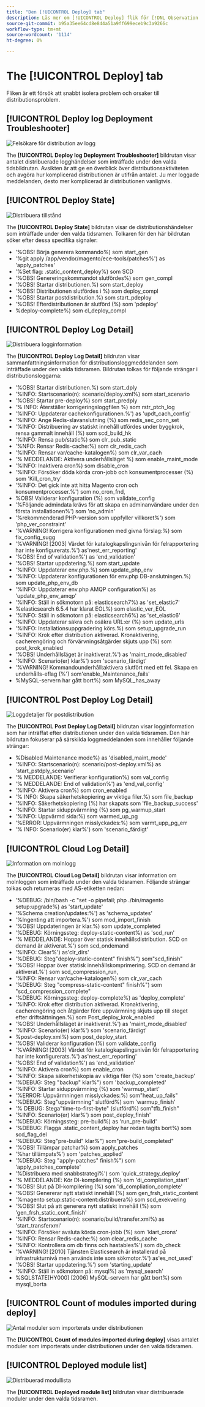 ```yaml
---
title: "Den [!UICONTROL Deploy] tab"
description: Läs mer om [!UICONTROL Deploy] flik för [!DNL Observation for Adobe Commerce].
source-git-commit: b95a35ee64cd8e844a51a9ff699eceb9c3a9266c
workflow-type: tm+mt
source-wordcount: '1114'
ht-degree: 0%

---
```


# The [!UICONTROL Deploy] tab

Fliken är ett försök att snabbt isolera problem och orsaker till distributionsproblem.

## [!UICONTROL Deploy log Deployment Troubleshooter]

![Felsökare för distribution av logg](../../assets/tools/observation-for-adobe-commerce/deploy-tab-1.jpg)

The **[!UICONTROL Deploy log Deployment Troubleshooter]** bildrutan visar antalet distribuerade logghändelser som inträffade under den valda tidsbildrutan. Avsikten är att ge en överblick över distributionsaktiviteten och avgöra hur komplicerad distributionen är utifrån antalet. Ju mer loggade meddelanden, desto mer komplicerad är distributionen vanligtvis.

## [!UICONTROL Deploy State]

![Distribuera tillstånd](../../assets/tools/observation-for-adobe-commerce/deploy-tab-2.jpg)

The **[!UICONTROL Deploy State]** bildrutan visar de distributionshändelser som inträffade under den valda tidsramen. Tolkaren för den här bildrutan söker efter dessa specifika signaler:

* &#39;%OBS! Börja generera kommando%) som start_gen
* &#39;%git apply /app/vendor/magento/ece-tools/patches%&#39;) as &#39;apply_patches&#39;
* &#39;%Set flag: .static_content_deploy%) som SCD
* &#39;%OBS! Genereringskommandot slutfördes%) som gen_compl
* &#39;%OBS! Startar distributionen.%) som start_deploy
* &#39;%OBS! Distributionen slutfördes i %) som deploy_compl
* &#39;%OBS! Startar postdistribution.%) som start_pdeploy
* &#39;%OBS! Efterdistributionen är slutförd (%) som &#39;pdeploy&#39;
* %deploy-complete%) som cl_deploy_compl

## [!UICONTROL Deploy Log Detail]

![Distribuera logginformation](../../assets/tools/observation-for-adobe-commerce/deploy-tab-3.jpg)

The **[!UICONTROL Deploy Log Detail]** bildrutan visar sammanfattningsinformation för distributionsloggmeddelanden som inträffade under den valda tidsramen. Bildrutan tolkas för följande strängar i distributionsloggarna:

* &#39;%OBS! Startar distributionen.%) som start_dply
* &#39;%INFO: Startscenario(n): scenario/deploy.xml%) som start_scenario
* &#39;%OBS! Startar pre-deploy%) som start_predply
* &#39;% INFO: Återställer korrigeringsloggfilen %) som rstr_ptch_log
* &#39;%INFO: Uppdaterar cachekonfigurationen.%&#39;) as &#39;updt_cach_config&#39;
* &#39;%INFO: Ange Redis-slavanslutning (%) som redis_sec_conn_set
* &#39;%INFO: Distribuering av statiskt innehåll utfördes under byggkrok, rensa gammalt innehåll (%) som scd_build_hk
* &#39;%INFO: Rensa pub/static%) som clr_pub_static
* &#39;%NFO: Rensar Redis-cache:%) som clr_redis_cach
* &#39;%INFO: Rensar var/cache-katalogen%) som clr_var_cach
* &#39;% MEDDELANDE: Aktivera underhållsläget %) som enable_maint_mode
* &#39;%INFO: Inaktivera cron%) som disable_cron
* &#39;%INFO: Försöker döda körda cron-jobb och konsumentprocesser (%) som &#39;Kill_cron_try&#39;
* &#39;%INFO: Det gick inte att hitta Magento cron och konsumentprocesser.%&#39;) som no_cron_fnd,
* %OBS! Validerar konfiguration (%) som validate_config
* &#39;%Följande admindata krävs för att skapa en adminanvändare under den första installationen%&#39;) som &#39;no_admin&#39;
* &#39;%rekommenderad PHP-version som uppfyller villkoret%&#39;) som &#39;php_ver_constraint&#39;
* &#39;%VARNING! Korrigera konfigurationen med givna förslag:%) som fix_config_sugg
* &#39;%VARNING! [2003] Värdet för katalogkapslingsnivån för felrapportering har inte konfigurerats.%&#39;) as&#39;nest_err_reporting&#39;
* &#39;%OBS! End of validation%&#39;) as &#39;end_validation&#39;
* &#39;%OBS! Startar uppdatering.%) som start_update
* &#39;%INFO: Uppdaterar env.php.%) som update_php_env
* &#39;%INFO: Uppdaterar konfigurationen för env.php DB-anslutningen.%) som update_php_env_db
* &#39;%INFO: Uppdaterar env.php AMQP configuration%) as &#39;update_php_env_amqp&#39;
* &#39;%INFO: Ställ in sökmotorn på: elasticsearch7%) as &#39;set_elastic7&#39;
* %elasticsearch 6.5.4 har klarat EOL%) som elastic_ver_EOL
* &#39;%INFO: Ställ in sökmotorn på: elasticsearch6%) as &#39;set_elastic6&#39;
* &#39;%INFO: Uppdaterar säkra och osäkra URL:er (%) som update_urls
* &#39;%INFO: Installationsuppgradering körs.%) som setup_upgrade_run
* &#39;%INFO: Krok efter distribution aktiverad. Kronaktivering, cacherengöring och förvärvningsåtgärder skjuts upp (%) som post_krok_enabled
* &#39;%OBS! Underhållsläget är inaktiverat.%&#39;) as &#39;maint_mode_disabled&#39;
* &#39;%INFO: Scenario(er) klar%&#39;) som &#39;scenario_färdigt&#39;
* &#39;%VARNING! Kommandounderhåll:aktivera slutfört med ett fel. Skapa en underhålls-eflag (%&#39;) som&#39;enable_Maintenance_fails&#39;
* %MySQL-servern har gått bort%) som MySQL_has_away

## [!UICONTROL Post Deploy Log Detail]

![Loggdetaljer för postdistribution](../../assets/tools/observation-for-adobe-commerce/deploy-tab-4.jpg)

The **[!UICONTROL Post Deploy Log Detail]** bildrutan visar logginformation som har inträffat efter distributionen under den valda tidsramen. Den här bildrutan fokuserar på särskilda loggmeddelanden som innehåller följande strängar:

* %Disabled Maintenance mode%) as &#39;disabled_maint_mode&#39;
* &#39;%INFO: Startscenario(n): scenario/post-deploy.xml%) as &#39;start_pstdply_scenario&#39;
* &#39;% MEDDELANDE: Verifierar konfiguration%) som val_config
* &#39;% MEDDELANDE: End of validation%&#39;) as &#39;end_val_config&#39;
* &#39;%INFO: Aktivera cron%) som cron_enabled
* &#39;% INFO: Skapa säkerhetskopiering av viktiga filer.%) som file_backup
* &#39;%INFO: Säkerhetskopiering (%) har skapats som &#39;file_backup_success&#39;
* &#39;%INFO: Startar siduppvärmning (%) som pg_warmup_start
* &#39;%INFO: Uppvärmd sida:%) som warmed_up_pg
* &#39;%ERROR: Uppvärmningen misslyckades:%) som varmt_upp_pg_err
* &#39;% INFO: Scenario(er) klar%&#39;) som &#39;scenario_färdigt&#39;

## [!UICONTROL Cloud Log Detail]

![Information om molnlogg](../../assets/tools/observation-for-adobe-commerce/deploy-tab-5.jpg)

The **[!UICONTROL Cloud Log Detail]** bildrutan visar information om molnloggen som inträffade under den valda tidsramen. Följande strängar tolkas och returneras med AS-etiketten nedan:

* &#39;%DEBUG: /bin/bash -c &quot;set -o pipefail; php ./bin/magento setup:upgrade%) as &#39;start_update&#39;
* &#39;%Schema creation/updates:%&#39;) as &#39;schema_updates&#39;
* &#39;%Ingenting att importera.%&#39;) som mod_import_finish
* &#39;%OBS! Uppdateringen är klar.%) som update_completed
* &#39;%DEBUG: Körningssteg: deploy-static-content%) as &#39;scd_run&#39;
* &#39;% MEDDELANDE: Hoppar över statisk innehållsdistribution. SCD on demand är aktiverat.%&#39;) som scd_ondemand
* &#39;%INFO: Clear%&#39;) as&#39;clr_dirs&#39;
* &#39;%DEBUG: Steg&quot;deploy-static-content&quot; finish%&quot;) som&quot;scd_finish&quot;
* &#39;%OBS! Hoppar över statisk innehållskomprimering. SCD on demand är aktiverat.%&#39;) som scd_compression_run,
* &#39;%INFO: Rensar var/cache-katalogen%) som clr_var_cach
* &#39;%DEBUG: Steg &quot;compress-static-content&quot; finish%&quot;) som &quot;scd_compression_complete&quot;
* &#39;%DEBUG: Körningssteg: deploy-complete%) as &#39;deploy_complete&#39;
* &#39;%INFO: Krok efter distribution aktiverad. Kronaktivering, cacherengöring och åtgärder före uppvärmning skjuts upp till steget efter driftsättningen.%) som Post_deploy_krok_enabled
* &#39;%OBS! Underhållsläget är inaktiverat.%&#39;) as &#39;maint_mode_disabled&#39;
* &#39;%INFO: Scenario(er) klar%&#39;) som &#39;scenario_färdigt&#39;
* %post-deploy.xml%) som post_deploy_start
* &#39;%OBS! Validerar konfiguration (%) som validate_config
* &#39;%VARNING! [2003] Värdet för katalogkapslingsnivån för felrapportering har inte konfigurerats.%&#39;) as&#39;nest_err_reporting&#39;
* &#39;%OBS! End of validation%&#39;) as &#39;end_validation&#39;
* &#39;%INFO: Aktivera cron%) som enable_cron
* &#39;%INFO: Skapa säkerhetskopia av viktiga filer (%) som &#39;create_backup&#39;
* &#39;%DEBUG: Steg &quot;backup&quot; klar%&quot;) som &#39;backup_completed&#39;
* &#39;%INFO: Startar siduppvärmning (%) som &#39;warmup_start&#39;
* &#39;%ERROR: Uppvärmningen misslyckades:%) som&quot;heat_up_fails&quot;
* &#39;%DEBUG: Steg&quot;uppvärmning&quot; slutförd%) som &#39;warmup_finish&#39;
* &#39;% DEBUG: Stega&quot;time-to-first-byte&quot; (slutförd%) som&quot;tfb_finish&quot;
* &#39;%INFO: Scenario(er) klar%&#39;) som post_deploy_finish&#39;
* &#39;%DEBUG: Körningssteg: pre-build%) as &#39;run_pre-build&#39;
* &#39;%DEBUG: Flagga .static_content_deploy har redan tagits bort%) som scd_flag_del
* &#39;%DEBUG: Steg&quot;pre-build&quot; klar%&quot;) som&quot;pre-build_completed&quot;
* &#39;%OBS! Tillämpar patchar%) som apply_patches
* &#39;%har tillämpats%&#39;) som &#39;patches_applied&#39;
* &#39;%DEBUG: Steg &quot;apply-patches&quot; finish%&quot;) som &#39;apply_patches_complete&#39;
* &#39;%Distribuera med snabbstrategi%&#39;) som &#39;quick_strategy_deploy&#39;
* &#39;% MEDDELANDE: Kör DI-kompilering (%) som &#39;di_compliation_start&#39;
* &#39;%OBS! Slut på DI-kompilering (%) som &#39;di_compliation_complete&#39;
* &#39;%OBS! Genererar nytt statiskt innehåll (%) som gen_frsh_static_content
* &#39;%magento setup:static-content:distribuera%) som scd_exekvering
* &#39;%OBS! Slut på att generera nytt statiskt innehåll (%) som &#39;gen_frsh_static_cont_finish&#39;
* &#39;%INFO: Startscenario(n): scenario/build/transfer.xml%) as &#39;start_transferxml&#39;
* &#39;%INFO: Försöker avsluta körda cron-jobb (%) som &#39;klart_crons&#39;
* &#39;%INFO: Rensar Redis-cache:%) som clear_redis_cache
* &#39;%INFO: Kontrollera om db finns och hastables%&#39;) som db_check
* &#39;%VARNING! [2010] Tjänsten Elasticsearch är installerad på infrastrukturnivå men används inte som sökmotor.%&#39;) as&#39;es_not_used&#39;
* &#39;%OBS! Startar uppdatering.%&#39;) som &#39;starting_update&#39;
* &#39;%INFO: Ställ in sökmotorn på: mysql%) as &#39;mysql_search&#39;
* %SQLSTATE[HY000] [2006] MySQL-servern har gått bort%) som mysql_borta

## [!UICONTROL Count of modules imported during deploy]

![Antal moduler som importerats under distributionen](../../assets/tools/observation-for-adobe-commerce/deploy-tab-6.jpg)

The **[!UICONTROL Count of modules imported during deploy]** visas antalet moduler som importerats under distributionen under den valda tidsramen.

## [!UICONTROL Deployed module list]

![Distribuerad modullista](../../assets/tools/observation-for-adobe-commerce/deploy-tab-7.jpg)

The **[!UICONTROL Deployed module list]** bildrutan visar distribuerade moduler under den valda tidsramen.

